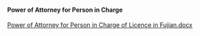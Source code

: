 #### Power of Attorney for Person in Charge

[Power of Attorney for Person in Charge of Licence in Fujian.docx](https://badownload.s3.cn-north-1.jdcloud-oss.com/buchongziliao/fujian/fujianshouquanshu.doc)
